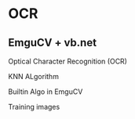 # OCR
## EmguCV + vb.net
Optical Character Recognition (OCR)

KNN ALgorithm

Builtin Algo in EmguCV

Training images
